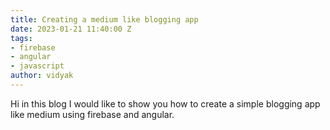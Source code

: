 ```yaml
---
title: Creating a medium like blogging app
date: 2023-01-21 11:40:00 Z
tags:
- firebase
- angular
- javascript
author: vidyak
---
```


Hi in this blog I would like to show you how to create a simple blogging app like medium using firebase and angular.